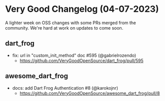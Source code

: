 # Very Good Changelog (04-07-2023)

A lighter week on OSS changes with some PRs merged from the community. We're hard at work on updates to come soon.

## dart_frog
- fix: url in "custom_init_method" doc #595 (@gabrielrozendo)
    - https://github.com/VeryGoodOpenSource/dart_frog/pull/595

## awesome_dart_frog
- docs: add Dart Frog Authentication #8 (@karokojnr)
    - https://github.com/VeryGoodOpenSource/awesome_dart_frog/pull/8